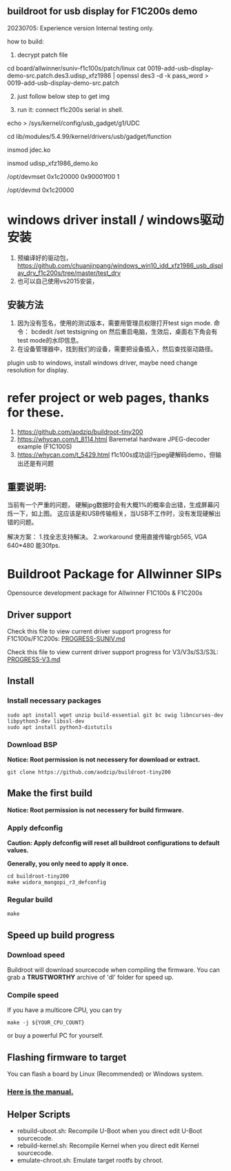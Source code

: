 
## buildroot for usb display for F1C200s demo 
20230705: 
Experience version Internal testing only. 

how to build:
1. decrypt patch file

cd board/allwinner/suniv-f1c100s/patch/linux
cat 0019-add-usb-display-demo-src.patch.des3.udisp_xfz1986 | openssl des3 -d -k pass_word > 0019-add-usb-display-demo-src.patch

2. just follow below step to get img

3. run it:
connect f1c200s serial in shell.

echo >  /sys/kernel/config/usb_gadget/g1/UDC

cd lib/modules/5.4.99/kernel/drivers/usb/gadget/function

insmod jdec.ko 

insmod udisp_xfz1986_demo.ko

/opt/devmset 0x1c20000 0x90001f00 1

/opt/devmd 0x1c20000

# windows driver install / windows驱动安装
1. 预编译好的驱动包，https://github.com/chuanjinpang/windows_win10_idd_xfz1986_usb_display_drv_f1c200s/tree/master/test_drv
2. 也可以自己使用vs2015安装，
## 安装方法 
1. 因为没有签名，使用的测试版本，需要用管理员权限打开test sign mode. 命令：
   bcdedit /set testsigning on
   然后重启电脑，生效后，桌面右下角会有test mode的水印信息。
3. 在设备管理器中，找到我们的设备，需要把设备插入，然后查找驱动路径。

plugin usb to windows, install windows driver, maybe need change resolution for display.

# refer project or web pages, thanks for these.
1. https://github.com/aodzip/buildroot-tiny200
2. https://whycan.com/t_8114.html   Baremetal hardware JPEG-decoder example (F1C100S)
3. https://whycan.com/t_5429.html   f1c100s成功运行jpeg硬解码demo，但输出还是有问题

## 重要说明:
当前有一个严重的问题， 硬解jpg数据时会有大概1%的概率会出错，生成屏幕闪烁一下，如上图。 这应该是和USB传输相关，当USB不工作时，没有发现硬解出错的问题。

解决方案： 1.找全志支持解决。 2.workaround 使用直接传输rgb565, VGA 640*480 能30fps.

# Buildroot Package for Allwinner SIPs
Opensource development package for Allwinner F1C100s & F1C200s

## Driver support
Check this file to view current driver support progress for F1C100s/F1C200s: [PROGRESS-SUNIV.md](PROGRESS-SUNIV.md)

Check this file to view current driver support progress for V3/V3s/S3/S3L: [PROGRESS-V3.md](PROGRESS-V3.md)

## Install

### Install necessary packages
``` shell
sudo apt install wget unzip build-essential git bc swig libncurses-dev libpython3-dev libssl-dev
sudo apt install python3-distutils
```

### Download BSP
**Notice: Root permission is not necessery for download or extract.**
```shell
git clone https://github.com/aodzip/buildroot-tiny200
```

## Make the first build
**Notice: Root permission is not necessery for build firmware.**

### Apply defconfig
**Caution: Apply defconfig will reset all buildroot configurations to default values.**

**Generally, you only need to apply it once.**
```shell
cd buildroot-tiny200
make widora_mangopi_r3_defconfig
```

### Regular build
```shell
make
```

## Speed up build progress

### Download speed
Buildroot will download sourcecode when compiling the firmware. You can grab a **TRUSTWORTHY** archive of 'dl' folder for speed up.

### Compile speed
If you have a multicore CPU, you can try
```
make -j ${YOUR_CPU_COUNT}
```
or buy a powerful PC for yourself.

## Flashing firmware to target
You can flash a board by Linux (Recommended) or Windows system.
### [Here is the manual.](flashutils/README.md)

## Helper Scripts
- rebuild-uboot.sh: Recompile U-Boot when you direct edit U-Boot sourcecode.
- rebuild-kernel.sh: Recompile Kernel when you direct edit Kernel sourcecode.
- emulate-chroot.sh: Emulate target rootfs by chroot.
